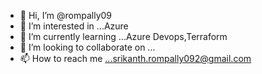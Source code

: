 - 👋 Hi, I’m @rompally09
- 👀 I’m interested in ...Azure
- 🌱 I’m currently learning ...Azure Devops,Terraform
- 💞️ I’m looking to collaborate on ...
- 📫 How to reach me ...srikanth.rompally092@gmail.com

<!---
rompally09/rompally09 is a ✨ special ✨ repository because its `README.md` (this file) appears on your GitHub profile.
You can click the Preview link to take a look at your changes.
--->
